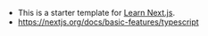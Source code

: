 - This is a starter template for [Learn Next.js](https://nextjs.org/learn).
- https://nextjs.org/docs/basic-features/typescript